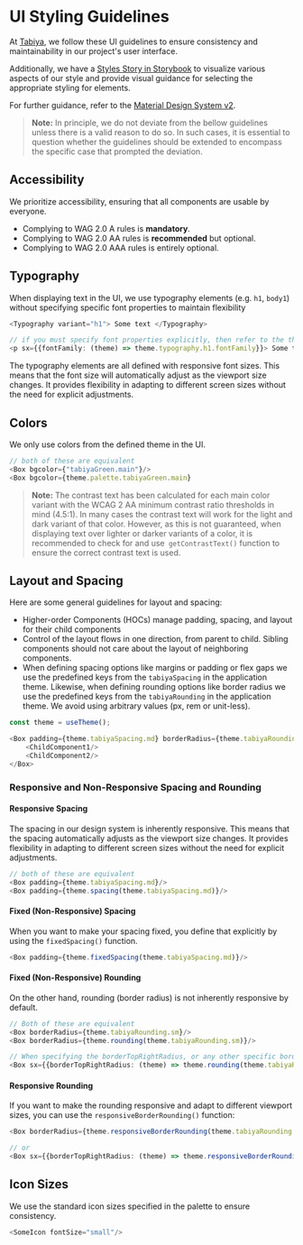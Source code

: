 # UI Styling Guidelines

At [Tabiya](https://tabiya.tech/), we follow these UI guidelines to ensure consistency and maintainability in our
project's user interface.

Additionally, we have a [Styles Story in Storybook](src/theme/applicationTheme.stories.tsx) to visualize various aspects
of our style and provide visual guidance for selecting the appropriate styling for elements.

For further guidance, refer to the [Material Design System v2](https://m2.material.io/).

> **Note:**
> In principle, we do not deviate from the bellow guidelines unless there is a valid reason to do so. In such cases, it
> is
> essential to question whether the guidelines should be extended to encompass the specific case that prompted the
> deviation.

## Accessibility

We prioritize accessibility, ensuring that all components are usable by everyone.

- Complying to WAG 2.0 A rules is **mandatory**.
- Complying to WAG 2.0 AA rules is **recommended** but optional.
- Complying to WAG 2.0 AAA rules is entirely optional.

## Typography

When displaying text in the UI, we use typography elements (e.g. `h1`, `body1`) without specifying specific font
properties to maintain flexibility

```typescript jsx 
<Typography variant="h1"> Some text </Typography>

// if you must specify font properties explicitly, then refer to the theme
<p sx={{fontFamily: (theme) => theme.typography.h1.fontFamily}}> Some text </p>
```

The typography elements are all defined with responsive font sizes. This means that the font size will automatically
adjust as the viewport size changes. It provides flexibility in adapting to different screen sizes without the need for
explicit adjustments.

## Colors

We only use colors from the defined theme in the UI.

```typescript jsx 
// both of these are equivalent
<Box bgcolor={"tabiyaGreen.main"}/>
<Box bgcolor={theme.palette.tabiyaGreen.main}
```

> **Note:**
> The contrast text has been calculated for each main color variant with the WCAG 2 AA minimum contrast ratio thresholds
> in mind (4.5:1). In many cases the contrast text will work for the light and dark variant of that color. However, as
> this is not guaranteed, when displaying text over lighter or darker variants of a color, it is recommended to check
> for
> and use` getContrastText()` function to ensure the correct contrast text is used.

## Layout and Spacing

Here are some general guidelines for layout and spacing:

- Higher-order Components (HOCs) manage padding, spacing, and layout for their child components
- Control of the layout flows in one direction, from parent to child. Sibling components should not care about the
  layout of neighboring components.
- When defining spacing options like margins or padding or flex gaps we use the predefined keys from the `tabiyaSpacing`
  in the application theme. Likewise, when defining rounding options like border radius we use the predefined keys from
  the `tabiyaRounding` in the application theme. We avoid using arbitrary values (px, rem or unit-less).

```typescript jsx
const theme = useTheme();

<Box padding={theme.tabiyaSpacing.md} borderRadius={theme.tabiyaRounding.sm}>
    <ChildComponent1/>
    <ChildComponent2/>
</Box>
```

### Responsive and Non-Responsive Spacing and Rounding

#### Responsive Spacing

The spacing in our design system is inherently responsive. This means that the spacing automatically adjusts as the
viewport size changes. It provides flexibility in adapting to different screen sizes without the need for explicit
adjustments.

```typescript jsx
// both of these are equivalent
<Box padding={theme.tabiyaSpacing.md}/>
<Box padding={theme.spacing(theme.tabiyaSpacing.md)}/>
```

#### Fixed (Non-Responsive) Spacing

When you want to make your spacing fixed, you define that explicitly by using the `fixedSpacing()` function.

```typescript jsx
<Box padding={theme.fixedSpacing(theme.tabiyaSpacing.md)}/>
```

#### Fixed (Non-Responsive) Rounding

On the other hand, rounding (border radius) is not inherently responsive by default.

```typescript jsx
// Both of these are equivalent
<Box borderRadius={theme.tabiyaRounding.sm}/>
<Box borderRadius={theme.rounding(theme.tabiyaRounding.sm)}/>
```

```typescript jsx
// When specifying the borderTopRightRadius, or any other specific border radius, you must explicitly use the rounding() function
<Box sx={{borderTopRightRadius: (theme) => theme.rounding(theme.tabiyaRounding.md)}}/>
```

#### Responsive Rounding

If you want to make the rounding responsive and adapt to different viewport sizes, you can use
the `responsiveBorderRounding()` function:

```typescript jsx
<Box borderRadius={theme.responsiveBorderRounding(theme.tabiyaRounding.sm)}/>

// or
<Box sx={{borderTopRightRadius: (theme) => theme.responsiveBorderRounding(theme.tabiyaRounding.md)}}/>
```

## Icon Sizes

We use the standard icon sizes specified in the palette to ensure consistency.

```typescript jsx
<SomeIcon fontSize="small"/>
```